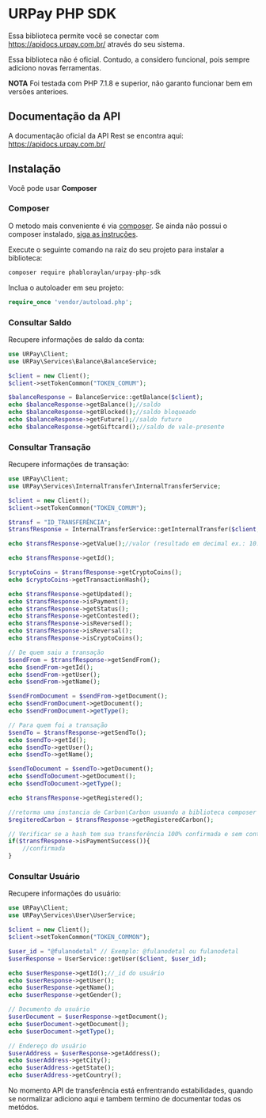 # URPay PHP SDK #

Essa biblioteca permite você se conectar com https://apidocs.urpay.com.br/ através do seu sistema.

Essa biblioteca não é oficial. Contudo, a considero funcional, pois sempre adiciono novas ferramentas.

**NOTA** Foi testada com  PHP 7.1.8 e superior, não garanto funcionar bem em versões anterioes.

## Documentação da API

A documentação oficial da API Rest se encontra aqui: https://apidocs.urpay.com.br/

## Instalação

Você pode usar **Composer**

### Composer

O metodo mais conveniente é via [composer](https://getcomposer.org/). Se ainda não possui o composer instalado, [siga as instruções](https://getcomposer.org/doc/00-intro.md).

Execute o seguinte comando na raiz do seu projeto para instalar a biblioteca:

```sh
composer require phabloraylan/urpay-php-sdk
```

Inclua o autoloader em seu projeto:

```php
require_once 'vendor/autoload.php';
```

### Consultar Saldo ###

Recupere informações de saldo da conta:

```php
use URPay\Client;
use URPay\Services\Balance\BalanceService;

$client = new Client();
$client->setTokenCommon("TOKEN_COMUM");

$balanceResponse = BalanceService::getBalance($client);
echo $balanceResponse->getBalance();//saldo
echo $balanceResponse->getBlocked();//saldo bloqueado
echo $balanceResponse->getFuture();//saldo futuro
echo $balanceResponse->getGiftcard();//saldo de vale-presente
```

### Consultar Transação ###

Recupere informações de transação:

```php
use URPay\Client;
use URPay\Services\InternalTransfer\InternalTransferService;

$client = new Client();
$client->setTokenCommon("TOKEN_COMUM");

$transf = "ID_TRANSFERÊNCIA";
$transfResponse = InternalTransferService::getInternalTransfer($client, $transf);

echo $transfResponse->getValue();//valor (resultado em decimal ex.: 10.00)

echo $transfResponse->getId();

$cryptoCoins = $transfResponse->getCryptoCoins();
echo $cryptoCoins->getTransactionHash();

echo $transfResponse->getUpdated();
echo $transfResponse->isPayment();
echo $transfResponse->getStatus();
echo $transfResponse->getContested();
echo $transfResponse->isReversed();
echo $transfResponse->isReversal();
echo $transfResponse->isCryptoCoins();

// De quem saiu a transação
$sendFrom = $transfResponse->getSendFrom();
echo $sendFrom->getId();
echo $sendFrom->getUser();
echo $sendFrom->getName();

$sendFromDocument = $sendFrom->getDocument();
echo $sendFromDocument->getDocument();
echo $sendFromDocument->getType();

// Para quem foi a transação
$sendTo = $transfResponse->getSendTo();
echo $sendTo->getId();
echo $sendTo->getUser();
echo $sendTo->getName();

$sendToDocument = $sendTo->getDocument();
echo $sendToDocument->getDocument();
echo $sendToDocument->getType();

echo $transfResponse->getRegistered();

//retorma uma instancia de Carbon\Carbon usuando a biblioteca composer require nesbot/carbon
$regiteredCarbon = $transfResponse->getRegisteredCarbon();

// Verificar se a hash tem sua transferência 100% confirmada e sem contestação:
if($transfResponse->isPaymentSuccess()){
    //confirmada
}
```
### Consultar Usuário ###

Recupere informações do usuário:

```php
use URPay\Client;
use URPay\Services\User\UserService;

$client = new Client();
$client->setTokenCommon("TOKEN_COMMON");

$user_id = "@fulanodetal" // Exemplo: @fulanodetal ou fulanodetal
$userResponse = UserService::getUser($client, $user_id);

echo $userResponse->getId();//_id do usuário
echo $userResponse->getUser();
echo $userResponse->getName();
echo $userResponse->getGender();

// Documento do usuário
$userDocument = $userResponse->getDocument();
echo $userDocument->getDocument();
echo $userDocument->getType();

// Endereço do usuário
$userAddress = $userResponse->getAddress();
echo $userAddress->getCity();
echo $userAddress->getState();
echo $userAddress->getCountry();
```

No momento API de transferência está enfrentrando estabilidades, quando se normalizar adiciono aqui e tambem termino de documentar todas os metódos.